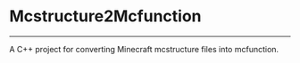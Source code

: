 # Mcstructure2Mcfunction
-----------------------------------------------------------------------
A C++ project for converting Minecraft mcstructure files into mcfunction.
